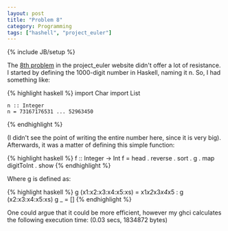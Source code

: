 ```yaml
---
layout: post
title: "Problem 8"
category: Programming
tags: ["hashell", "project_euler"]
---
```

{% include JB/setup %}

The [8th problem](http://projecteuler.net/index.php?section=problems&id=8) in
the project_euler website didn't offer a lot of resistance. I started by
defining the 1000-digit number in Haskell, naming it n. So, I had something
like:

{% highlight haskell %}
    import Char
    import List

    n :: Integer
    n = 73167176531 ... 52963450
{% endhighlight %}

(I didn't see the point of writing the entire number here, since it is very big).
Afterwards, it was a matter of defining this simple function:

{% highlight haskell %}
    f :: Integer -> Int
    f = head . reverse . sort . g . map digitToInt . show
{% endhighlight %}

Where g is defined as:

{% highlight haskell %}
    g (x1:x2:x3:x4:x5:xs) = x1*x2*x3*x4*x5 : g (x2:x3:x4:x5:xs)
    g _ = []
{% endhighlight %}

One could argue that it could be more efficient, however my ghci calculates the following execution time: (0.03
secs, 1834872 bytes)

